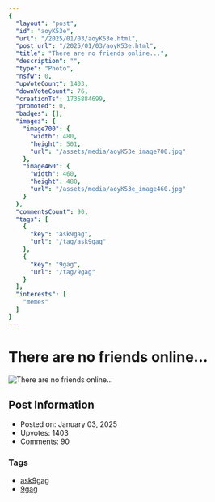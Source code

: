```yaml
---
{
  "layout": "post",
  "id": "aoyK53e",
  "url": "/2025/01/03/aoyK53e.html",
  "post_url": "/2025/01/03/aoyK53e.html",
  "title": "There are no friends online...",
  "description": "",
  "type": "Photo",
  "nsfw": 0,
  "upVoteCount": 1403,
  "downVoteCount": 76,
  "creationTs": 1735884699,
  "promoted": 0,
  "badges": [],
  "images": {
    "image700": {
      "width": 480,
      "height": 501,
      "url": "/assets/media/aoyK53e_image700.jpg"
    },
    "image460": {
      "width": 460,
      "height": 480,
      "url": "/assets/media/aoyK53e_image460.jpg"
    }
  },
  "commentsCount": 90,
  "tags": [
    {
      "key": "ask9gag",
      "url": "/tag/ask9gag"
    },
    {
      "key": "9gag",
      "url": "/tag/9gag"
    }
  ],
  "interests": [
    "memes"
  ]
}
---
```


# There are no friends online...

![There are no friends online...](/assets/media/aoyK53e_image700.jpg)

## Post Information

- Posted on: January 03, 2025
- Upvotes: 1403
- Comments: 90

### Tags

- [ask9gag](/tag/ask9gag)
- [9gag](/tag/9gag)
